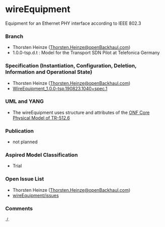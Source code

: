 # wireEquipment
Equipment for an Ethernet PHY interface according to IEEE 802.3

### Branch
- Thorsten Heinze (Thorsten.Heinze@openBackhaul.com)
- 1.0.0-tsp.d.t : Model for the Transport SDN Pilot at Telefonica Germany

### Specification (Instantiation, Configuration, Deletion, Information and Operational State)
- Thorsten Heinze (Thorsten.Heinze@openBackhaul.com)
- [WireEquipment_1.0.0-tsp.190823.1040+spec.1](./WireEquipment_1.0.0-tsp.190823.1040+spec.1.docx)

### UML and YANG
- The wireEquipment uses structure and attributes of the [ONF Core Physical Model of TR-512.6](../../../core/tree/tsp)

### Publication
- not planned

### Aspired Model Classification
- Trial

### Open Issue List
- Thorsten Heinze (Thorsten.Heinze@openBackhaul.com)
- [wireEquipment/issues](../../issues)

### Comments
./.
